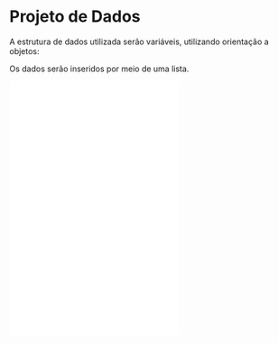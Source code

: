 # Projeto de Dados

A estrutura de dados utilizada serão variáveis, utilizando orientação a objetos:

Os dados serão inseridos por meio de uma lista.


![Projeito Conceitual](projConceitual.md)
![Projeito Lógico](projLogico.md)
![Projeito Fisico](projFisico.md)